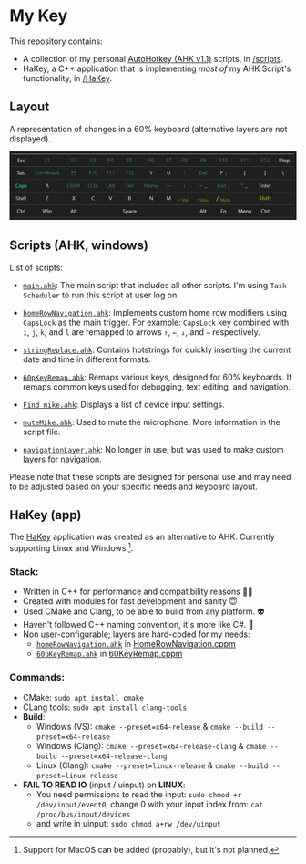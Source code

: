 # My Key

This repository contains:
  - A collection of my personal [AutoHotkey (AHK v1.1)](https://www.autohotkey.com/) scripts, in [/scripts](/scripts).
  - HaKey, a C++ application that is implementing _most of_ my AHK Script's functionality, in [/HaKey](/HaKey).

## Layout
A representation of changes in a 60% keyboard (alternative layers are not displayed).

![image](keyboard.png)

## Scripts (AHK, windows)

List of scripts:

- [`main.ahk`](scripts/main.ahk): The main script that includes all other scripts. I'm using `Task Scheduler` to run this script at user log on.

- [`homeRowNavigation.ahk`](scripts/homeRowNavigation.ahk): Implements custom home row modifiers using `CapsLock` as the main trigger. For example: `CapsLock` key combined with `i`, `j`, `k`, and `l` are remapped to arrows `↑`, `←`, `↓`, and `→` respectively.

- [`stringReplace.ahk`](scripts/stringReplace.ahk): Contains hotstrings for quickly inserting the current date and time in different formats.

- [`60pKeyRemap.ahk`](scripts/60pKeyRemap.ahk): Remaps various keys, designed for 60% keyboards. It remaps common keys used for debugging, text editing, and navigation.

- [`Find mike.ahk`](scripts/Find%20mike.ahk): Displays a list of device input settings.

- [`muteMike.ahk`](scripts/muteMike.ahk): Used to mute the microphone. More information in the script file.

- [`navigationLayer.ahk`](scripts/navigationLayer.ahk): No longer in use, but was used to make custom layers for navigation.

Please note that these scripts are designed for personal use and may need to be adjusted based on your specific needs and keyboard layout.


## HaKey (app)
The [HaKey](HaKey/) application was created as an alternative to AHK. Currently supporting Linux and Windows [^1].

### Stack:
- Written in C++ for performance and compatibility reasons 🏃‍♂️
- Created with modules for fast development and sanity 😇
- Used CMake and Clang, to be able to build from any platform. 👽
- Haven't followed C++ naming convention, it's more like C#. 🦄
- Non user-configurable; layers are hard-coded for my needs:
  - [`homeRowNavigation.ahk`](scripts/homeRowNavigation.ahk) in [HomeRowNavigation.cppm](HaKey/key/layers/HomeRowNavigation.cppm)
  - [`60pKeyRemap.ahk`](scripts/60pKeyRemap.ahk) in [60KeyRemap.cppm](HaKey/key/layers/60KeyRemap.cppm)

### Commands:
- CMake: `sudo apt install cmake`
- CLang tools: `sudo apt install clang-tools`
- __Build__:
  - Windows (VS): `cmake --preset=x64-release` & `cmake --build --preset=x64-release`
  - Windows (Clang): `cmake --preset=x64-release-clang` & `cmake --build --preset=x64-release-clang`
  - Linux (Clang): `cmake --preset=linux-release` & `cmake --build --preset=linux-release`
- __FAIL TO READ IO__ (input / uinput) on __LINUX__:
  - You need permissions to read the input: `sudo chmod +r /dev/input/event0`, change 0 with your input index from: `cat /proc/bus/input/devices`
  - and write in uinput: `sudo chmod a+rw /dev/uinput`


[^1]: Support for MacOS can be added (probably), but it's not planned.
